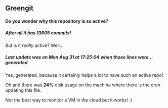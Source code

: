 ## Greengit

#### Do you wonder why this repository is so active?

##### After all it has 13605 commits!

But is it *really* active? Well...

##### Last update was on Mon Aug 31 at 17:25:04 when those lines were... generated

Yes, generated, because it certainly helps a lot to have such an active repo!

Oh and there was **24%** disk usage on the machine
where there is the cron updating this file.

Not the best way to monitor a VM in the cloud but it works! :)
